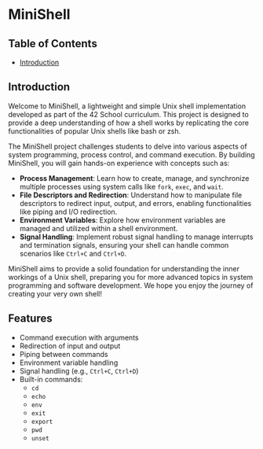 # MiniShell

## Table of Contents
- [Introduction](#introduction)

## Introduction
Welcome to MiniShell, a lightweight and simple Unix shell implementation developed as part of the 42 School curriculum. This project is designed to provide a deep understanding of how a shell works by replicating the core functionalities of popular Unix shells like bash or zsh.

The MiniShell project challenges students to delve into various aspects of system programming, process control, and command execution. By building MiniShell, you will gain hands-on experience with concepts such as:

- **Process Management**: Learn how to create, manage, and synchronize multiple processes using system calls like `fork`, `exec`, and `wait`.
- **File Descriptors and Redirection**: Understand how to manipulate file descriptors to redirect input, output, and errors, enabling functionalities like piping and I/O redirection.
- **Environment Variables**: Explore how environment variables are managed and utilized within a shell environment.
- **Signal Handling**: Implement robust signal handling to manage interrupts and termination signals, ensuring your shell can handle common scenarios like `Ctrl+C` and `Ctrl+D`.

MiniShell aims to provide a solid foundation for understanding the inner workings of a Unix shell, preparing you for more advanced topics in system programming and software development. We hope you enjoy the journey of creating your very own shell!

## Features
- Command execution with arguments
- Redirection of input and output
- Piping between commands
- Environment variable handling
- Signal handling (e.g., `Ctrl+C`, `Ctrl+D`)
- Built-in commands:
  - `cd`
  - `echo`
  - `env`
  - `exit`
  - `export`
  - `pwd`
  - `unset`

